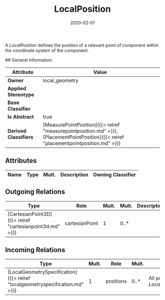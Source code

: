 ﻿---
title: LocalPosition
toc: false
type: specs
date: "2020-02-01"
draft: false
specification: VEC
version: 1.2.0
documentType: "Recommendation"
elementType: Class
classes:
  - LocalPosition
menu_name: vec-1.2.0
---
<p> A<i> LocalPosition </i>defines the position of a relevant point of component within the coordinate system of the component.      </p>
## General Information

| Attribute               | Value |
|-------------------------|-------|
| **Owner**               | local_geometry |
| **Applied Stereotype**  |   |
| **Base Classifier**     |   |
| **Is Abstract**         | true |
| **Derived Classifiers** | [MeasurePointPosition]({{< relref "measurepointposition.md" >}}), [PlacementPointPosition]({{< relref "placementpointposition.md" >}}) |

## Attributes
|  Name  |  Type  |  Mult.  |  Description  |  Owning Classifier  |
|--------|--------|---------|---------------|--------------|

## Outgoing Relations
|    Type  |   Role   |   Mult.   |   Mult.   |   Description   |
|----------|----------|-----------|-----------|-----------------|
| [CartesianPoint3D]({{< relref "cartesianpoint3d.md" >}}) | cartesianPoint | 1 | 0..* |  |
##  Incoming Relations
|    Type  |   Mult.  |   Role    |   Mult.   |   Description  |
|----------|----------|-----------|-----------|----------------|
| [LocalGeometrySpecification]({{< relref "localgeometryspecification.md" >}}) | 1 | positions | 0..* | <p> All position defined by this <i>LocalGeometrySpecification.</i>      </p> |
